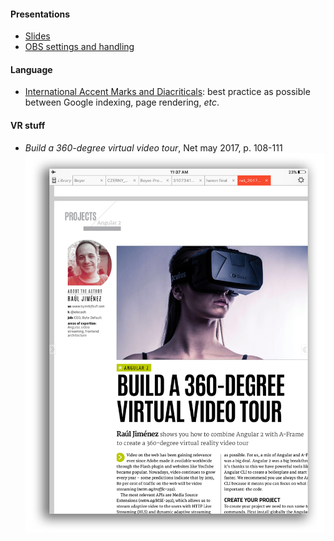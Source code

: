 
#### Presentations
* [Slides](https://slides.com/)
* [OBS settings and handling](https://github.com/obsproject/obs-studio/wiki/OBS-Studio-Quickstart)

#### Language
* [International Accent Marks and Diacriticals](http://www.starr.net/is/type/htmlcodes.html): best practice as possible between Google indexing, page rendering, _etc_.

#### VR stuff
* _Build a 360-degree virtual video tour_, Net may 2017, p. 108-111
![net_magazine_may_2017.png](images/3733532389-net_magazine_may_2017.png)

